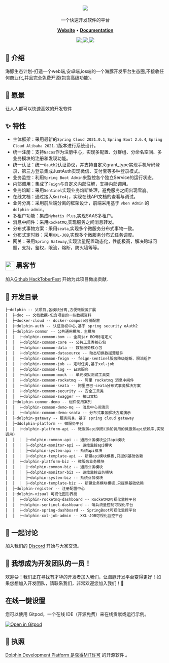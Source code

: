 <h1 align="center">
   <b>
       <a href="https://godolphinx.org"><img src="https://godolphinx.org/images/dolphin-platform-logo.svg" /></a><br>
   </b>
</h1>

<p align="center"> 一个快速开发软件的平台 </p>

<p align="center">
    <a href="https://godolphinx.org/"><b>Website</b></a> •
    <a href="https://godolphinx.org/microservice/description.html"><b>Documentation</b></a>
</p>

<div align="center">
  <a href="https://godolphinx.org">
    <img src="https://img.shields.io/npm/l/vue.svg?sanitize=true">
  </a>
  <a href="https://gitpod.io/#https://github.com/wangxiang4/dolphin">
    <img src="https://img.shields.io/badge/Gitpod-Ready--to--Code-blue?logo=gitpod&style=flat-square">
  </a>
  <a href="https://discord.gg/DREuQWrRYQ">
    <img src="https://img.shields.io/badge/chat-on%20discord-7289da.svg?sanitize=true"/>
  </a>
</div>

## 🐬 介绍
海豚生态计划-打造一个web端,安卓端,ios端的一个海豚开发平台生态圈,不接收任何商业化,并且完全免费开源(包含高级功能)。

## 💪 愿景
让人人都可以快速高效的开发软件

## ✨ 特性
- 主体框架：采用最新的`Spring Cloud 2021.0.1`, `Spring Boot 2.6.4`, `Spring Cloud Alibaba 2021.1`版本进行系统设计。
- 统一注册：支持`Nacos`作为注册中心，实现多配置、分群组、分命名空间、多业务模块的注册和发现功能。
- 统一认证：统一`Oauth2`认证协议，并支持自定义grant_type实现手机号码登录，第三方登录集成JustAuth实现微信、支付宝等多种登录模式。
- 业务监控：利用`Spring Boot Admin`来监控各个独立Service的运行状态。
- 内部调用：集成了`Feign`与自定义内部注解，支持内部调用。
- 业务熔断：采用`Sentinel`实现业务熔断处理，避免服务之间出现雪崩。
- 在线文档：通过接入`Knife4j`，实现在线API文档的查看与调试。
- 业务分离：采用前后端分离的框架设计，前端采用基于 `vben Admin` 的 `dolphin-admin`。
- 多租户功能：集成`Mybatis Plus`,实现SAAS多租户。
- 消息中间件：采用`RocketMQ`,实现服务之间消息转发。
- 分布式事物方案：采用`seata`,实现多个微服务分布式事物一致。
- 分布式定时器：采用`XXL-JOB`,实现多个微服务分布式任务调度。
- 网关：采用`Spring Gateway`,实现流量配置动态化，性能极高，解决跨域问题，支持，鉴权，限流，熔断，防火墙等等。

## <img width="28" style="vertical-align:middle" src="https://godolphinx.org/images/hacktoberfest-logo.svg"> 黑客节
加入[Github HackToberFest](https://hacktoberfest.com/) 开始为此项目做出贡献.

## 🔨 开发目录

```
├─dolphin -- 父项目,各模块分离,方便微服务扩展
│  ├─doc -- 文档数据-包含项目的一些数据资料
│  ├─docker-cloud -- docker-compose容器配置
│  ├─dolphin-auth -- 认证授权中心,基于 spring security oAuth2
│  ├─dolphin-common -- 公共通用模块，主模块
│  │  ├─dolphin-common-bom -- 全局jar BOM标准定义
│  │  ├─dolphin-common-core -- 公共工具类核心包
│  │  ├─dolphin-common-data -- 数据服务核心包
│  │  ├─dolphin-common-datasource -- 动态切换数据源组件
│  │  ├─dolphin-common-feign -- feign-sentinel服务降级熔断、限流组件
│  │  ├─dolphin-common-job -- 定时任务,基于xxl-job
│  │  ├─dolphin-common-log -- 日志服务
│  │  ├─dolphin-common-mock -- 单元模拟测试工具类
│  │  ├─dolphin-common-rocketmq -- 阿里 rocketmq 消息中间件
│  │  ├─dolphin-common-seata -- 阿里巴巴-seata分布式事务解决方案
│  │  ├─dolphin-common-security -- 安全工具类
│  │  ├─dolphin-common-swagger -- 接口文档
│  │─dolphin-common-demo -- 组件使用案列 
│  │  ├─dolphin-common-demo-mq -- 消息中心间演示
│  │  ├─dolphin-common-demo-seata -- 分布式事务解决方案演示
│  │─dolphin-gateway -- 服务网关，基于 spring cloud gateway
│  │─ddolphin-platform -- 微服务平台
│  │  ├─dolphin-platform-api -- 微服务api调用(添加调用的微服务api依赖库,实现调用)
│  │  │  ├─dolphin-common-api -- 通用业务模块公共api模块
│  │  │  ├─dolphin-monitor-api -- 运维监控api模块
│  │  │  ├─dolphin-system-api -- 系统api模块
│  │  │  ├─dolphin-template-api -- 新建api模块模板,只提供基础依赖
│  │  ├─dolphin-platform-biz -- 微服务业务模块
│  │  │  ├─dolphin-common-biz -- 通用业务模块
│  │  │  ├─dolphin-monitor-biz -- 运维监控业务模块
│  │  │  ├─dolphin-system-biz -- 系统业务模块
│  │  │  ├─dolphin-template-biz -- 新建业务模块模板,只提供基础依赖
│  │─dolphin-register -- 注册配置中心
│  │─dolphin-visual 可视化图形界面
│  │  ├─dolphin-rocketmq-dashboard -- RocketMQ可视化监控平台
│  │  ├─dolphin-sentinel-dashboard -- 哨兵流量控制可视化平台
│  │  ├─dolphin-spring-dashboard -- SpringBoot可视化监控平台
│  │  ├─dolphin-xxl-job-admin -- XXL-JOB可视化监控平台
```

## 🤔 一起讨论
加入我们的 [Discord](https://discord.gg/DREuQWrRYQ) 开始与大家交流。

## 🤗 我想成为开发团队的一员！
欢迎😀！我们正在寻找有才华的开发者加入我们，让海豚开发平台变得更好！如果您想加入开发团队，请联系我们，非常欢迎您加入我们！💖

## 在线一键设置
您可以使用 Gitpod，一个在线 IDE（开源免费）来在线贡献或运行示例。

[![Open in Gitpod](https://gitpod.io/button/open-in-gitpod.svg)](https://gitpod.io/#https://github.com/wangxiang4/dolphin)

## 📄 执照
[Dolphin Development Platform 是获得MIT许可](https://github.com/wangxiang4/dolphin/blob/master/LICENSE) 的开源软件 。


